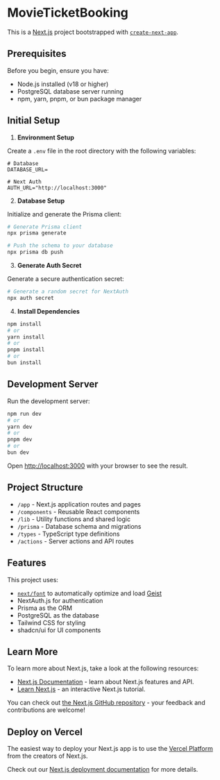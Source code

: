 # MovieTicketBooking

This is a [Next.js](https://nextjs.org) project bootstrapped with [`create-next-app`](https://nextjs.org/docs/app/api-reference/cli/create-next-app).

## Prerequisites

Before you begin, ensure you have:

- Node.js installed (v18 or higher)
- PostgreSQL database server running
- npm, yarn, pnpm, or bun package manager

## Initial Setup

1. **Environment Setup**

Create a `.env` file in the root directory with the following variables:

```env
# Database
DATABASE_URL=

# Next Auth
AUTH_URL="http://localhost:3000"
```

2. **Database Setup**

Initialize and generate the Prisma client:

```bash
# Generate Prisma client
npx prisma generate

# Push the schema to your database
npx prisma db push
```

3. **Generate Auth Secret**

Generate a secure authentication secret:

```bash
# Generate a random secret for NextAuth
npx auth secret
```

4. **Install Dependencies**

```bash
npm install
# or
yarn install
# or
pnpm install
# or
bun install
```

## Development Server

Run the development server:

```bash
npm run dev
# or
yarn dev
# or
pnpm dev
# or
bun dev
```

Open [http://localhost:3000](http://localhost:3000) with your browser to see the result.

## Project Structure

- `/app` - Next.js application routes and pages
- `/components` - Reusable React components
- `/lib` - Utility functions and shared logic
- `/prisma` - Database schema and migrations
- `/types` - TypeScript type definitions
- `/actions` - Server actions and API routes

## Features

This project uses:

- [`next/font`](https://nextjs.org/docs/app/building-your-application/optimizing/fonts) to automatically optimize and load [Geist](https://vercel.com/font)
- NextAuth.js for authentication
- Prisma as the ORM
- PostgreSQL as the database
- Tailwind CSS for styling
- shadcn/ui for UI components

## Learn More

To learn more about Next.js, take a look at the following resources:

- [Next.js Documentation](https://nextjs.org/docs) - learn about Next.js features and API.
- [Learn Next.js](https://nextjs.org/learn) - an interactive Next.js tutorial.

You can check out [the Next.js GitHub repository](https://github.com/vercel/next.js) - your feedback and contributions are welcome!

## Deploy on Vercel

The easiest way to deploy your Next.js app is to use the [Vercel Platform](https://vercel.com/new?utm_medium=default-template&filter=next.js&utm_source=create-next-app&utm_campaign=create-next-app-readme) from the creators of Next.js.

Check out our [Next.js deployment documentation](https://nextjs.org/docs/app/building-your-application/deploying) for more details.
